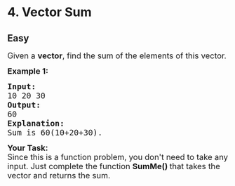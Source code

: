 # 4. Vector Sum
## Easy
<div class="problem-statement">
                <p></p><p><span style="font-size:18px">Given a <strong>vector</strong>, find the sum of the elements of this vector.</span></p>

<p><span style="font-size:18px"><strong>Example 1:</strong> <strong> </strong></span></p>

<pre><span style="font-size:18px"><strong>Input:</strong>
10 20 30
<strong>Output: 
</strong>60
<strong>Explanation:</strong>
Sum is 60(10+20+30).</span>
</pre>

<p><span style="font-size:18px"><strong>Your Task:</strong><br>
Since this is a function problem, you don't need to take any input. Just complete the function <strong>SumMe()&nbsp;</strong>that takes&nbsp;the vector and returns the sum.</span></p>
 <p></p>
            </div>